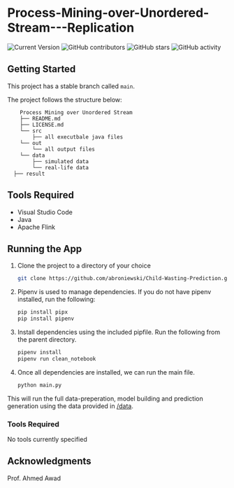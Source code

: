 # Process-Mining-over-Unordered-Stream---Replication

![Current Version](https://img.shields.io/badge/version-v0.5-blue)
![GitHub contributors](https://img.shields.io/github/contributors/abroniewski/Child-Wasting-Prediction)
![GitHub stars](https://img.shields.io/github/stars/abroniewski/README-Template?style=social)
![GitHub activity](https://img.shields.io/github/commit-activity/w/abroniewski/Child-Wasting-Prediction?logoColor=brightgreen)

## Getting Started

This project has a stable branch called `main`.

The project follows the structure below:

```
	Process Mining over Unordered Stream
	├── README.md
	├── LICENSE.md
	└── src
		├── all executbale java files
	└── out
		└── all output files
	└── data
		├── simulated data
		└── real-life data
  ├── result

```
## Tools Required
- Visual Studio Code
- Java
- Apache Flink

## Running the App

1. Clone the project to a directory of your choice
    ```bash
    git clone https://github.com/abroniewski/Child-Wasting-Prediction.git
    ```
2. Pipenv is used to manage dependencies. If you do not have pipenv installed, run the following:
    ```bash
    pip install pipx
    pip install pipenv
    ```
3. Install dependencies using the included pipfile. Run the following from the parent directory.
    ```bash
    pipenv install
    pipenv run clean_notebook
    ```
3. Once all dependencies are installed, we can run the main file.
    ```bash
    python main.py
    ```

This will run the full data-preperation, model building and prediction generation using the data provided in [/data](https://github.com/abroniewski/Child-Wasting-Prediction.git/data).

### Tools Required

No tools currently specified

## Acknowledgments
Prof. Ahmed Awad
